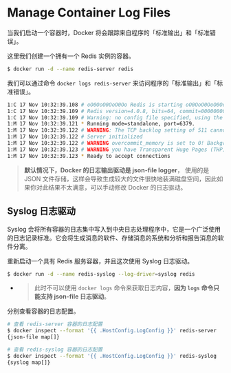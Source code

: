 # Manage Container Log Files

当我们启动一个容器时，Docker 将会跟踪来自程序的「标准输出」和「标准错误」。

这里我们创建一个拥有一个 Redis 实例的容器。

```bash
$ docker run -d --name redis-server redis
```

我们可以通过命令 `docker logs redis-server` 来访问程序的「标准输出」和「标准错误」。

```bash
1:C 17 Nov 10:32:39.108 # oO0OoO0OoO0Oo Redis is starting oO0OoO0OoO0Oo
1:C 17 Nov 10:32:39.109 # Redis version=4.0.8, bits=64, commit=00000000, modified=0, pid=1, just started
1:C 17 Nov 10:32:39.109 # Warning: no config file specified, using the default config. In order to specify a config file use redis-server /path/to/redis.conf
1:M 17 Nov 10:32:39.121 * Running mode=standalone, port=6379.
1:M 17 Nov 10:32:39.122 # WARNING: The TCP backlog setting of 511 cannot be enforced because /proc/sys/net/core/somaxconn is set to the lower value of 128.
1:M 17 Nov 10:32:39.122 # Server initialized
1:M 17 Nov 10:32:39.122 # WARNING overcommit_memory is set to 0! Background save may fail under low memory condition. To fix this issue add 'vm.overcommit_memory = 1' to /etc/sysctl.conf and then reboot or run the command 'sysctl vm.overcommit_memory=1' for this to take effect.
1:M 17 Nov 10:32:39.123 # WARNING you have Transparent Huge Pages (THP) support enabled in your kernel. This will create latency and memory usage issues with Redis. To fix this issue run the command 'echo never > /sys/kernel/mm/transparent_hugepage/enabled' as root, and add it to your /etc/rc.local in order to retain the setting after a reboot. Redis must be restarted after THP is disabled.
1:M 17 Nov 10:32:39.123 * Ready to accept connections
```

> **默认情况下，Docker 的日志输出驱动是 json-file logger**， 使用的是 JSON 文件存储，这样会导致生成较大的文件很快地装满磁盘空间，因此如果你对此结果不太满意，可以手动修改 Docker 的日志驱动。

## Syslog 日志驱动

Syslog 会将所有容器的日志集中写入到中央日志处理程序中，它是一个广泛使用的日志记录标准。它会将生成消息的软件、存储消息的系统和分析和报告消息的软件分离。

重新启动一个具有 Redis 服务容器，并且这次使用 Syslog 日志驱动。

```bash
$ docker run -d --name redis-syslog --log-driver=syslog redis
```

- > 此时不可以使用 `docker logs` 命令来获取日志内容，**因为 `logs` 命令只能支持 json-file 日志驱动**。

分别查看容器的日志配置。

```bash
# 查看 redis-server 容器的日志配置
$ docker inspect --format '{{ .HostConfig.LogConfig }}' redis-server
{json-file map[]}

# 查看 redis-syslog 容器的日志配置
$ docker inspect --format '{{ .HostConfig.LogConfig }}' redis-syslog
{syslog map[]}
```